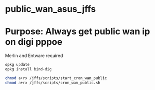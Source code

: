 # public_wan_asus_jffs
# Purpose: Always get public wan ip on digi pppoe

Merlin and Entware required
```sh
opkg update
opkg install bind-dig

chmod a+rx /jffs/scripts/start_cron_wan_public
chmod a+rx /jffs/scripts/cron_wan_public.sh
```
